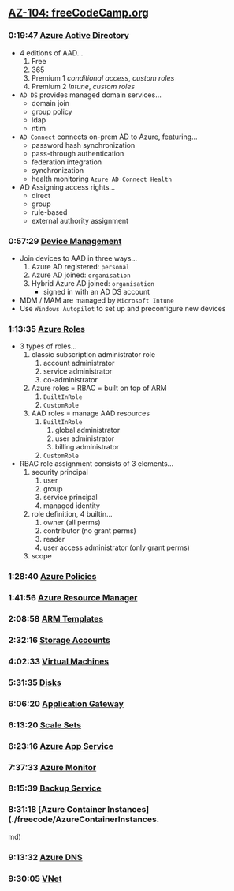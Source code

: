 ## [AZ-104: freeCodeCamp.org](https://www.youtube.com/watch?v=10PbGbTUSAg)

### 0:19:47 [Azure Active Directory](./freecode/AzureAD.md)
* 4 editions of AAD...
  1. Free
  1. 365
  1. Premium 1 _conditional access_,  _custom roles_
  1. Premium 2 _Intune_, _custom roles_
* `AD DS` provides managed domain services...
  - domain join
  - group policy
  - ldap
  - ntlm
* `AD Connect` connects on-prem AD to Azure, featuring...
  - password hash synchronization
  - pass-through authentication
  - federation integration
  - synchronization
  - health monitoring `Azure AD Connect Health`
* AD Assigning access rights...
  - direct
  - group
  - rule-based
  - external authority assignment
### 0:57:29 [Device Management](./freecode/DeviceManagement.md)
* Join devices to AAD in three ways...
  1. Azure AD registered: `personal`
  1. Azure AD joined: `organisation`
  1. Hybrid Azure AD joined: `organisation`
     - signed in with an AD DS account
* MDM / MAM are managed by `Microsoft Intune`
* Use `Windows Autopilot` to set up and preconfigure new devices

### 1:13:35 [Azure Roles](./freecode/AzureRoles.md)
* 3 types of roles...
  1. classic subscription administrator role
      1. account administrator
      1. service administrator
      1. co-administrator
  1. Azure roles = RBAC = built on top of ARM
      1. `BuiltInRole`
      1. `CustomRole`
  1. AAD roles = manage AAD resources
      1. `BuiltInRole`
          1. global administrator
          1. user administrator
          1. billing administrator
      1. `CustomRole`
* RBAC role assignment consists of 3 elements...
  1. security principal
      1. user
      1. group
      1. service principal
      1. managed identity
  1. role definition, 4 builtin...
      1. owner (all perms)
      1. contributor (no grant perms)
      1. reader
      1. user access administrator (only grant perms)
  1. scope
### 1:28:40 [Azure Policies](./freecode/AzurePolicies.md)

### 1:41:56 [Azure Resource Manager](./freecode/AzureResourceManager.md)

### 2:08:58 [ARM Templates](./freecode/ARMTemplates.md)

### 2:32:16 [Storage Accounts](./freecode/StorageAccounts.md)

### 4:02:33 [Virtual Machines](./freecode/VirtualMachines.md)

### 5:31:35 [Disks](./freecode/Disks.md)

### 6:06:20 [Application Gateway](./freecode/ApplicationGateway.md)

### 6:13:20 [Scale Sets](./freecode/ScaleSets.md)

### 6:23:16 [Azure App Service](./freecode/AppService.md)

### 7:37:33 [Azure Monitor](./freecode/AzureMonitor.md)

### 8:15:39 [Backup Service](./freecode/BackupService.md)

### 8:31:18 [Azure Container Instances](./freecode/AzureContainerInstances.
md)

### 9:13:32 [Azure DNS](./freecode/AzureDNS.md)

### 9:30:05 [VNet](./freecode/VNet.md)
